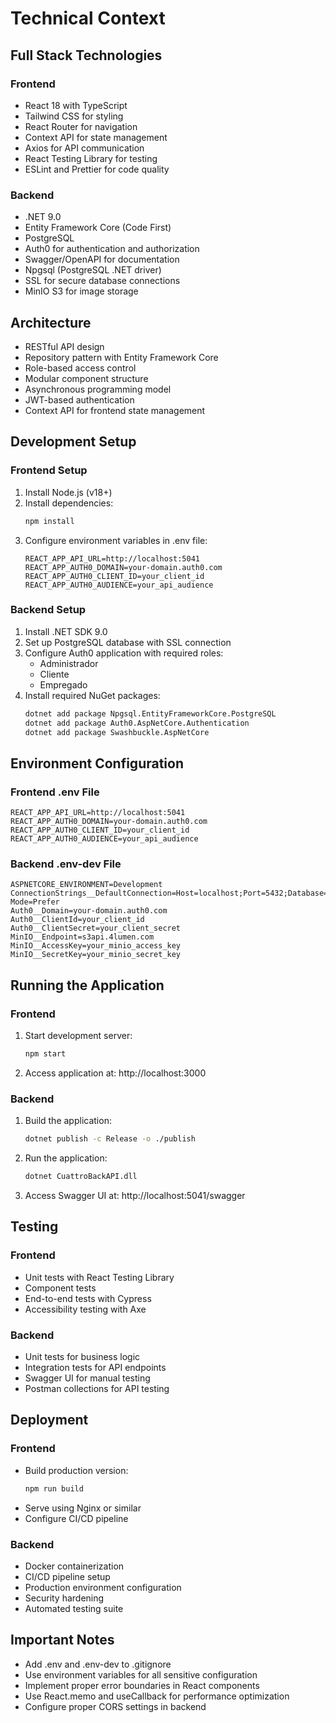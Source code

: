 # Technical Context

## Full Stack Technologies

### Frontend
- React 18 with TypeScript
- Tailwind CSS for styling
- React Router for navigation
- Context API for state management
- Axios for API communication
- React Testing Library for testing
- ESLint and Prettier for code quality

### Backend
- .NET 9.0
- Entity Framework Core (Code First)
- PostgreSQL
- Auth0 for authentication and authorization
- Swagger/OpenAPI for documentation
- Npgsql (PostgreSQL .NET driver)
- SSL for secure database connections
- MinIO S3 for image storage

## Architecture
- RESTful API design
- Repository pattern with Entity Framework Core
- Role-based access control
- Modular component structure
- Asynchronous programming model
- JWT-based authentication
- Context API for frontend state management

## Development Setup

### Frontend Setup
1. Install Node.js (v18+)
2. Install dependencies:
   ```bash
   npm install
   ```
3. Configure environment variables in .env file:
   ```plaintext
   REACT_APP_API_URL=http://localhost:5041
   REACT_APP_AUTH0_DOMAIN=your-domain.auth0.com
   REACT_APP_AUTH0_CLIENT_ID=your_client_id
   REACT_APP_AUTH0_AUDIENCE=your_api_audience
   ```

### Backend Setup
1. Install .NET SDK 9.0
2. Set up PostgreSQL database with SSL connection
3. Configure Auth0 application with required roles:
   - Administrador
   - Cliente
   - Empregado
4. Install required NuGet packages:
   ```bash
   dotnet add package Npgsql.EntityFrameworkCore.PostgreSQL
   dotnet add package Auth0.AspNetCore.Authentication
   dotnet add package Swashbuckle.AspNetCore
   ```

## Environment Configuration

### Frontend .env File
```plaintext
REACT_APP_API_URL=http://localhost:5041
REACT_APP_AUTH0_DOMAIN=your-domain.auth0.com
REACT_APP_AUTH0_CLIENT_ID=your_client_id
REACT_APP_AUTH0_AUDIENCE=your_api_audience
```

### Backend .env-dev File
```plaintext
ASPNETCORE_ENVIRONMENT=Development
ConnectionStrings__DefaultConnection=Host=localhost;Port=5432;Database=cuattro_dev;Username=postgres;Password=your_password;Ssl Mode=Prefer
Auth0__Domain=your-domain.auth0.com
Auth0__ClientId=your_client_id
Auth0__ClientSecret=your_client_secret
MinIO__Endpoint=s3api.4lumen.com
MinIO__AccessKey=your_minio_access_key
MinIO__SecretKey=your_minio_secret_key
```

## Running the Application

### Frontend
1. Start development server:
   ```bash
   npm start
   ```
2. Access application at: http://localhost:3000

### Backend
1. Build the application:
   ```bash
   dotnet publish -c Release -o ./publish
   ```
2. Run the application:
   ```bash
   dotnet CuattroBackAPI.dll
   ```
3. Access Swagger UI at: http://localhost:5041/swagger

## Testing

### Frontend
- Unit tests with React Testing Library
- Component tests
- End-to-end tests with Cypress
- Accessibility testing with Axe

### Backend
- Unit tests for business logic
- Integration tests for API endpoints
- Swagger UI for manual testing
- Postman collections for API testing

## Deployment

### Frontend
- Build production version:
  ```bash
  npm run build
  ```
- Serve using Nginx or similar
- Configure CI/CD pipeline

### Backend
- Docker containerization
- CI/CD pipeline setup
- Production environment configuration
- Security hardening
- Automated testing suite

## Important Notes
- Add .env and .env-dev to .gitignore
- Use environment variables for all sensitive configuration
- Implement proper error boundaries in React components
- Use React.memo and useCallback for performance optimization
- Configure proper CORS settings in backend
